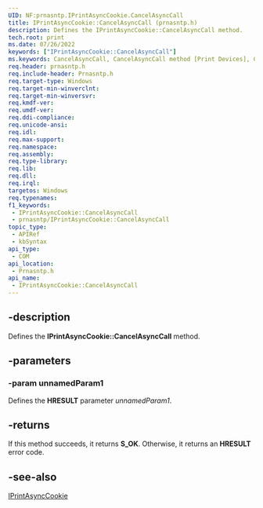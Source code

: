 ```yaml
---
UID: NF:prnasntp.IPrintAsyncCookie.CancelAsyncCall
title: IPrintAsyncCookie::CancelAsyncCall (prnasntp.h)
description: Defines the IPrintAsyncCookie::CancelAsyncCall method.
tech.root: print
ms.date: 07/26/2022
keywords: ["IPrintAsyncCookie::CancelAsyncCall"]
ms.keywords: CancelAsyncCall, CancelAsyncCall method [Print Devices], CancelAsyncCall method [Print Devices],IPrintAsyncCookie interface, IPrintAsyncCookie interface [Print Devices],CancelAsyncCall method, IPrintAsyncCookie.CancelAsyncCall, IPrintAsyncCookie::CancelAsyncCall, print.iprintasyncnotify_cancelasynccall, prnasntp/IPrintAsyncCookie::CancelAsyncCall
req.header: prnasntp.h
req.include-header: Prnasntp.h
req.target-type: Windows
req.target-min-winverclnt: 
req.target-min-winversvr: 
req.kmdf-ver: 
req.umdf-ver: 
req.ddi-compliance: 
req.unicode-ansi: 
req.idl: 
req.max-support: 
req.namespace: 
req.assembly: 
req.type-library: 
req.lib: 
req.dll: 
req.irql: 
targetos: Windows
req.typenames: 
f1_keywords:
 - IPrintAsyncCookie::CancelAsyncCall
 - prnasntp/IPrintAsyncCookie::CancelAsyncCall
topic_type:
 - APIRef
 - kbSyntax
api_type:
 - COM
api_location:
 - Prnasntp.h
api_name:
 - IPrintAsyncCookie::CancelAsyncCall
---
```


## -description

Defines the **IPrintAsyncCookie::CancelAsyncCall** method.

## -parameters

### -param unnamedParam1

Defines the **HRESULT** parameter *unnamedParam1*.

## -returns

If this method succeeds, it returns **S_OK**. Otherwise, it returns an **HRESULT** error code.

## -see-also

[IPrintAsyncCookie](./nn-prnasntp-iprintasynccookie.md)
